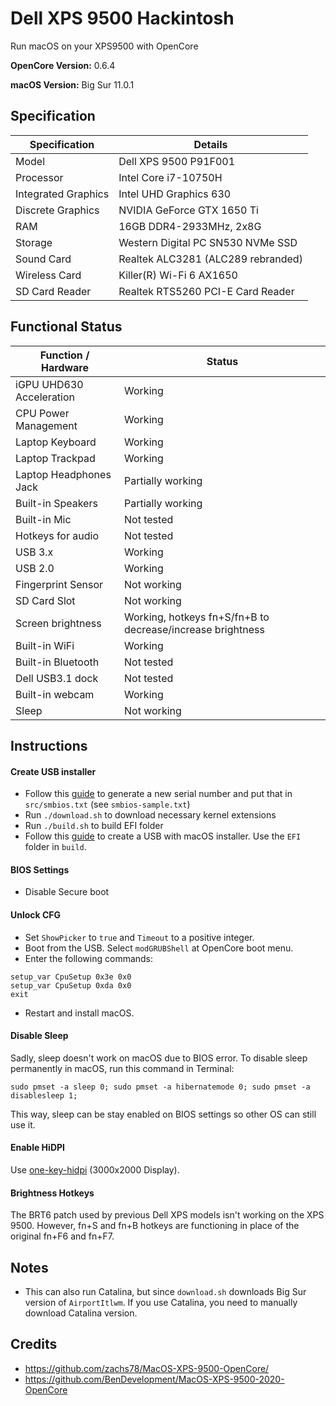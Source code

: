 # Dell XPS 9500 Hackintosh

Run macOS on your XPS9500 with OpenCore

<b>OpenCore Version:</b> 0.6.4

<b>macOS Version:</b> Big Sur 11.0.1

## Specification

| Specification       | Details                            |
| ------------------- | ---------------------------------- |
| Model               | Dell XPS 9500 P91F001              |
| Processor           | Intel Core i7-10750H               |
| Integrated Graphics | Intel UHD Graphics 630             |
| Discrete Graphics   | NVIDIA GeForce GTX 1650 Ti         |
| RAM                 | 16GB DDR4-2933MHz, 2x8G            |
| Storage             | Western Digital PC SN530 NVMe SSD  |
| Sound Card          | Realtek ALC3281 (ALC289 rebranded) |
| Wireless Card       | Killer(R) Wi-Fi 6 AX1650           |
| SD Card Reader      | Realtek RTS5260 PCI-E Card Reader  |

## Functional Status

| Function / Hardware      | Status                                                     |
| ------------------------ | ---------------------------------------------------------- |
| iGPU UHD630 Acceleration | Working                                                    |
| CPU Power Management     | Working                                                    |
| Laptop Keyboard          | Working                                                    |
| Laptop Trackpad          | Working                                                    |
| Laptop Headphones Jack   | Partially working                                          |
| Built-in Speakers        | Partially working                                          |
| Built-in Mic             | Not tested                                                 |
| Hotkeys for audio        | Not tested                                                 |
| USB 3.x                  | Working                                                    |
| USB 2.0                  | Working                                                    |
| Fingerprint Sensor       | Not working                                                |
| SD Card Slot             | Not working                                                |
| Screen brightness        | Working, hotkeys fn+S/fn+B to decrease/increase brightness |
| Built-in WiFi            | Working                                                    |
| Built-in Bluetooth       | Not tested                                                 |
| Dell USB3.1 dock         | Not tested                                                 |
| Built-in webcam          | Working                                                    |
| Sleep                    | Not working                                                |

## Instructions

#### Create USB installer

- Follow this [guide](https://dortania.github.io/OpenCore-Post-Install/universal/iservices.html#generate-a-new-serial) to generate a new serial number and put that in `src/smbios.txt` (see `smbios-sample.txt`)
- Run `./download.sh` to download necessary kernel extensions
- Run `./build.sh` to build EFI folder
- Follow this [guide](https://dortania.github.io/OpenCore-Install-Guide/installer-guide/mac-install.html#downloading-macos-modern-os) to create a USB with macOS installer. Use the `EFI` folder in `build`.

#### BIOS Settings

- Disable Secure boot

#### Unlock CFG

- Set `ShowPicker` to `true` and `Timeout` to a positive integer.
- Boot from the USB. Select `modGRUBShell` at OpenCore boot menu.
- Enter the following commands:

```
setup_var CpuSetup 0x3e 0x0
setup_var CpuSetup 0xda 0x0
exit
```

- Restart and install macOS.

#### Disable Sleep

Sadly, sleep doesn't work on macOS due to BIOS error. To disable sleep permanently in macOS, run this command in Terminal:

```shell
sudo pmset -a sleep 0; sudo pmset -a hibernatemode 0; sudo pmset -a disablesleep 1;
```

This way, sleep can be stay enabled on BIOS settings so other OS can still use it.

#### Enable HiDPI

Use [one-key-hidpi](https://github.com/xzhih/one-key-hidpi) (3000x2000 Display).

#### Brightness Hotkeys

The BRT6 patch used by previous Dell XPS models isn't working on the XPS 9500. However, fn+S and fn+B hotkeys are functioning in place of the original fn+F6 and fn+F7.

## Notes

- This can also run Catalina, but since `download.sh` downloads Big Sur version of `AirportItlwm`. If you use Catalina, you need to manually download Catalina version.

## Credits

- https://github.com/zachs78/MacOS-XPS-9500-OpenCore/
- https://github.com/BenDevelopment/MacOS-XPS-9500-2020-OpenCore
